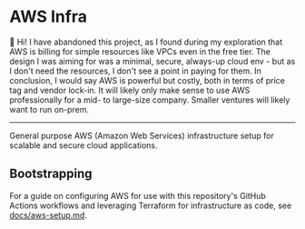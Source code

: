 # AWS Infra

👋 Hi! I have abandoned this project, as I found during my exploration that AWS is billing for simple resources like VPCs even in the free tier.
The design I was aiming for was a minimal, secure, always-up cloud env - but as I don't need the resources, I don't see a point in paying for them.
In conclusion, I would say AWS is powerful but costly, both in terms of price tag and vendor lock-in.
It will likely only make sense to use AWS professionally for a mid- to large-size company.
Smaller ventures will likely want to run on-prem.

---

General purpose AWS (Amazon Web Services) infrastructure setup for scalable and secure cloud applications.

## Bootstrapping

For a guide on configuring AWS for use with this repository's GitHub Actions workflows and leveraging Terraform for infrastructure as code, see [docs/aws-setup.md](docs/aws-setup.md).

